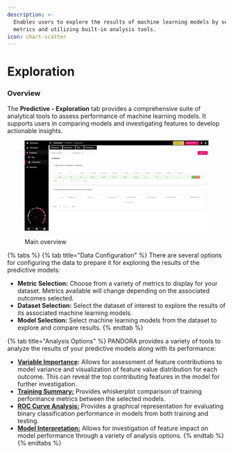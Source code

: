 ```yaml
---
description: >-
  Enables users to explore the results of machine learning models by selecting
  metrics and utilizing built-in analysis tools.
icon: chart-scatter
---
```


# Exploration

### Overview

The **Predictive - Exploration** tab provides a comprehensive suite of analytical tools to assess performance of machine learning models. It supports users in comparing models and investigating features to develop actionable insights.

<figure><img src="../../../.gitbook/assets/Exploration.png" alt=""><figcaption><p>Main overview</p></figcaption></figure>

{% tabs %}
{% tab title="Data Configuration" %}
There are several options for configuring the data to prepare it for exploring the results of the predictive models:&#x20;

* **Metric Selection:** Choose from a variety of metrics to display for your dataset. Metrics available will change depending on the associated outcomes selected.
* **Dataset Selection:** Select the dataset of interest to explore the results of its associated machine learning models.
* **Model Selection:** Select machine learning models from the dataset to explore and compare results.
{% endtab %}

{% tab title="Analysis Options" %}
PANDORA provides a variety of tools to analyze the results of your predictive models along with its performance:&#x20;

* [**Variable Importance**](variable-importance.md)**:** Allows for assessment of feature contributions to model variance and visualization of feature value distribution for each outcome. This can reveal the top contributing features in the model for further investigation.
* [**Training Summary:**](training-summary.md) Provides whiskerplot comparison of training performance metrics between the selected models.
* [**ROC Curve Analysis:**](roc-curve-analysis.md) Provides a graphical representation for evaluating binary classification performance in models from both training and testing.
* [**Model Interpretation:**](model-interpretation.md) Allows for investigation of feature impact on model performance through a variety of analysis options.
{% endtab %}
{% endtabs %}

